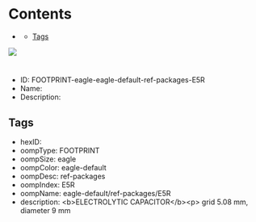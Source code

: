 



Contents
========

* [](#)
	* [Tags](#tags)
  
![][im]
# 

- ID: FOOTPRINT-eagle-eagle-default-ref-packages-E5R
- Name: 
- Description: 

## Tags

- hexID: 
- oompType: FOOTPRINT
- oompSize: eagle
- oompColor: eagle-default
- oompDesc: ref-packages
- oompIndex: E5R
- oompName: eagle-default/ref-packages/E5R
- description: &lt;b&gt;ELECTROLYTIC CAPACITOR&lt;/b&gt;&lt;p&gt;&#xD;
grid 5.08 mm, diameter 9 mm



[im]: image.png
